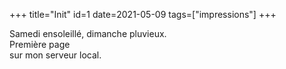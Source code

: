 +++
title="Init"
id=1
date=2021-05-09
tags=["impressions"]
+++

Samedi ensoleillé, dimanche pluvieux.\
Première page\
sur mon serveur local.

